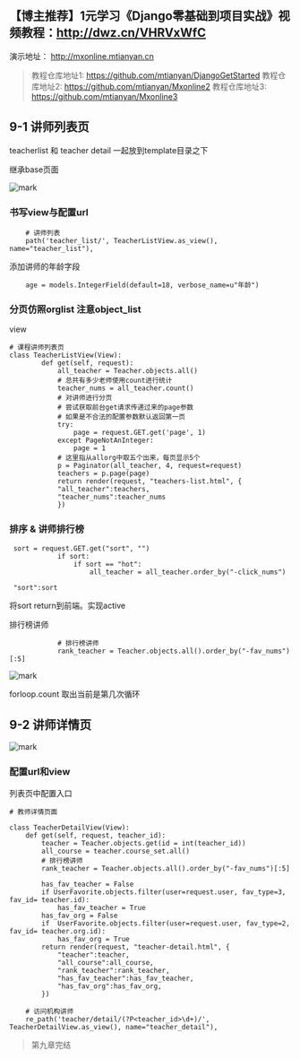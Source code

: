## 【博主推荐】1元学习《Django零基础到项目实战》视频教程：http://dwz.cn/VHRVxWfC

演示地址： http://mxonline.mtianyan.cn

>教程仓库地址1: https://github.com/mtianyan/DjangoGetStarted
教程仓库地址2: https://github.com/mtianyan/Mxonline2
教程仓库地址3: https://github.com/mtianyan/Mxonline3

## 9-1 讲师列表页

teacherlist 和 teacher detail 一起放到template目录之下

继承base页面

![mark](http://upload-images.jianshu.io/upload_images/1779926-e5db223afd96b52f.png?imageMogr2/auto-orient/strip%7CimageView2/2/w/1240)

### 书写view与配置url

```
    # 讲师列表
    path('teacher_list/', TeacherListView.as_view(), name="teacher_list"),
```

添加讲师的年龄字段

```
    age = models.IntegerField(default=18, verbose_name=u"年龄")
```

### 分页仿照orglist 注意object_list

view

```
# 课程讲师列表页
class TeacherListView(View):
        def get(self, request):
            all_teacher = Teacher.objects.all()
            # 总共有多少老师使用count进行统计
            teacher_nums = all_teacher.count()
            # 对讲师进行分页
            # 尝试获取前台get请求传递过来的page参数
            # 如果是不合法的配置参数默认返回第一页
            try:
                page = request.GET.get('page', 1)
            except PageNotAnInteger:
                page = 1
            # 这里指从allorg中取五个出来，每页显示5个
            p = Paginator(all_teacher, 4, request=request)
            teachers = p.page(page)
            return render(request, "teachers-list.html", {
            "all_teacher":teachers,
            "teacher_nums":teacher_nums
            })
```

### 排序 & 讲师排行榜

```
 sort = request.GET.get("sort", "")
            if sort:
                if sort == "hot":
                    all_teacher = all_teacher.order_by("-click_nums")
```

```
 "sort":sort
```

将sort return到前端。实现active

排行榜讲师

```
            # 排行榜讲师
            rank_teacher = Teacher.objects.all().order_by("-fav_nums")[:5]
```

![mark](http://upload-images.jianshu.io/upload_images/1779926-bd7a8603f7da3e4f.png?imageMogr2/auto-orient/strip%7CimageView2/2/w/1240)

forloop.count 取出当前是第几次循环

## 9-2 讲师详情页

![mark](http://upload-images.jianshu.io/upload_images/1779926-45db0547327267a7.png?imageMogr2/auto-orient/strip%7CimageView2/2/w/1240)

### 配置url和view

列表页中配置入口


```
# 教师详情页面

class TeacherDetailView(View):
    def get(self, request, teacher_id):
        teacher = Teacher.objects.get(id = int(teacher_id))
        all_course = teacher.course_set.all()
        # 排行榜讲师
        rank_teacher = Teacher.objects.all().order_by("-fav_nums")[:5]

        has_fav_teacher = False
        if UserFavorite.objects.filter(user=request.user, fav_type=3, fav_id= teacher.id):
            has_fav_teacher = True
        has_fav_org = False
        if  UserFavorite.objects.filter(user=request.user, fav_type=2, fav_id= teacher.org.id):
            has_fav_org = True
        return render(request, "teacher-detail.html", {
            "teacher":teacher,
            "all_course":all_course,
            "rank_teacher":rank_teacher,
            "has_fav_teacher":has_fav_teacher,
            "has_fav_org":has_fav_org,
        })

```

```
    # 访问机构讲师
    re_path('teacher/detail/(?P<teacher_id>\d+)/', TeacherDetailView.as_view(), name="teacher_detail"),
```

>第九章完结
